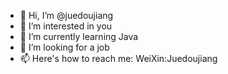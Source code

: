 - 👋 Hi, I’m @juedoujiang
- 👀 I’m interested in you
- 🌱 I’m currently learning Java
- 💞️ I’m looking for a job
- 📫 Here's how to reach me: WeiXin:Juedoujiang

<!---
juedoujiang/juedoujiang is a ✨ special ✨ repository because its `README.md` (this file) appears on your GitHub profile.
You can click the Preview link to take a look at your changes.
--->
